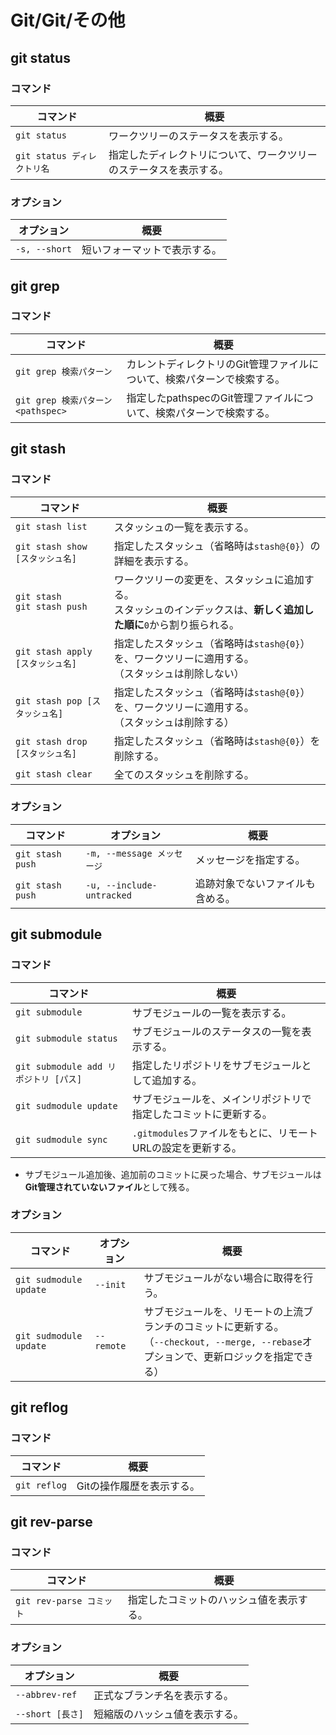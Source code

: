 # Git/Git/その他

## git status

### コマンド

| コマンド                    | 概要                                                         |
| --------------------------- | ------------------------------------------------------------ |
| `git status`                | ワークツリーのステータスを表示する。                         |
| `git status ディレクトリ名` | 指定したディレクトリについて、ワークツリーのステータスを表示する。 |

### オプション

| オプション    | 概要                         |
| ------------- | ---------------------------- |
| `-s, --short` | 短いフォーマットで表示する。 |

## git grep

### コマンド

| コマンド                           | 概要                                                         |
| ---------------------------------- | ------------------------------------------------------------ |
| `git grep 検索パターン`            | カレントディレクトリのGit管理ファイルについて、検索パターンで検索する。 |
| `git grep 検索パターン <pathspec>` | 指定したpathspecのGit管理ファイルについて、検索パターンで検索する。 |

## git stash

### コマンド

| コマンド                          | 概要                                                         |
| --------------------------------- | ------------------------------------------------------------ |
| `git stash list`                  | スタッシュの一覧を表示する。                                 |
| `git stash show [スタッシュ名]`   | 指定したスタッシュ（省略時は`stash@{0}`）の詳細を表示する。  |
| `git stash`<br />`git stash push` | ワークツリーの変更を、スタッシュに追加する。<br />スタッシュのインデックスは、**新しく追加した順に**`0`から割り振られる。 |
| `git stash apply [スタッシュ名]`  | 指定したスタッシュ（省略時は`stash@{0}`）を、ワークツリーに適用する。<br />（スタッシュは削除しない） |
| `git stash pop [スタッシュ名]`    | 指定したスタッシュ（省略時は`stash@{0}`）を、ワークツリーに適用する。<br />（スタッシュは削除する） |
| `git stash drop [スタッシュ名]`   | 指定したスタッシュ（省略時は`stash@{0}`）を削除する。        |
| `git stash clear`                 | 全てのスタッシュを削除する。                                 |

### オプション

| コマンド         | オプション                 | 概要                             |
| ---------------- | -------------------------- | -------------------------------- |
| `git stash push` | `-m, --message メッセージ` | メッセージを指定する。           |
| `git stash push` | `-u, --include-untracked`  | 追跡対象でないファイルも含める。 |

## git submodule

### コマンド

| コマンド                              | 概要                                                         |
| ------------------------------------- | ------------------------------------------------------------ |
| `git submodule`                       | サブモジュールの一覧を表示する。                             |
| `git submodule status`                | サブモジュールのステータスの一覧を表示する。                 |
| `git submodule add リポジトリ [パス]` | 指定したリポジトリをサブモジュールとして追加する。           |
| `git sudmodule update`                | サブモジュールを、メインリポジトリで指定したコミットに更新する。 |
| `git sudmodule sync`                  | `.gitmodules`ファイルをもとに、リモートURLの設定を更新する。 |

- サブモジュール追加後、追加前のコミットに戻った場合、サブモジュールは**Git管理されていないファイル**として残る。

### オプション

| コマンド               | オプション | 概要                                                         |
| ---------------------- | ---------- | ------------------------------------------------------------ |
| `git sudmodule update` | `--init`   | サブモジュールがない場合に取得を行う。                       |
| `git sudmodule update` | `--remote` | サブモジュールを、リモートの上流ブランチのコミットに更新する。<br />（`--checkout, --merge, --rebase`オプションで、更新ロジックを指定できる） |

## git reflog

### コマンド

| コマンド     | 概要                      |
| ------------ | ------------------------- |
| `git reflog` | Gitの操作履歴を表示する。 |

## git rev-parse

### コマンド

| コマンド                 | 概要                                     |
| ------------------------ | ---------------------------------------- |
| `git rev-parse コミット` | 指定したコミットのハッシュ値を表示する。 |

### オプション

| オプション       | 概要                           |
| ---------------- | ------------------------------ |
| `--abbrev-ref`   | 正式なブランチ名を表示する。   |
| `--short [長さ]` | 短縮版のハッシュ値を表示する。 |
